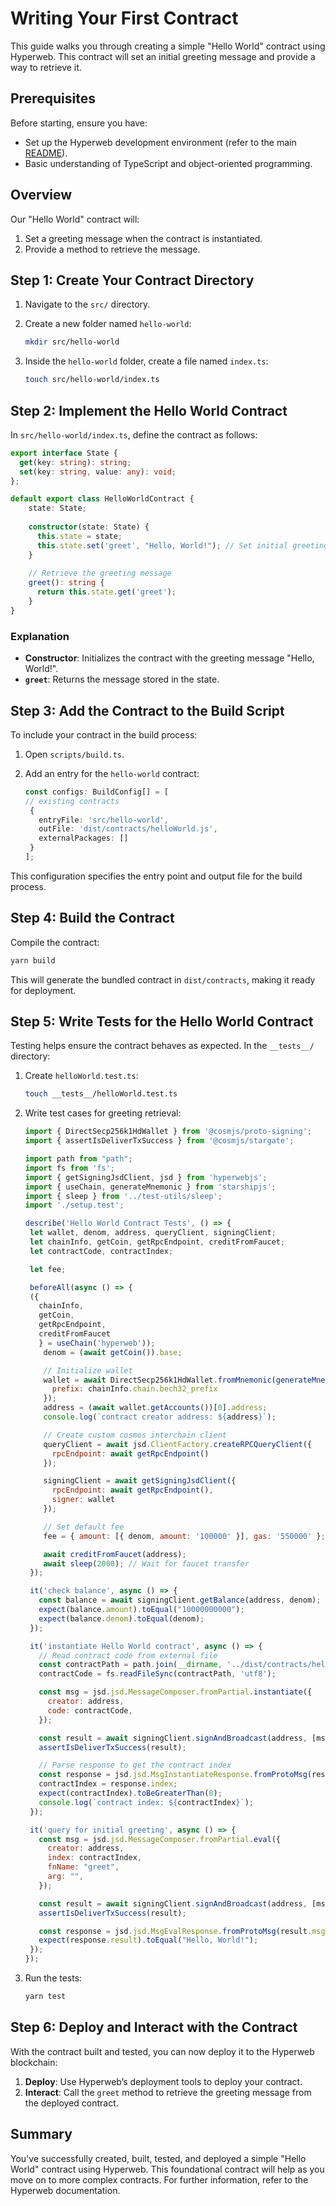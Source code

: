 # Writing Your First Contract

This guide walks you through creating a simple "Hello World" contract using Hyperweb. This contract will set an initial greeting message and provide a way to retrieve it.

## Prerequisites

Before starting, ensure you have:
- Set up the Hyperweb development environment (refer to the main [README](../README.md)).
- Basic understanding of TypeScript and object-oriented programming.

## Overview

Our "Hello World" contract will:

1. Set a greeting message when the contract is instantiated.
2. Provide a method to retrieve the message.

## Step 1: Create Your Contract Directory

1. Navigate to the `src/` directory.
2. Create a new folder named `hello-world`:

   ```bash
   mkdir src/hello-world
   ```

3. Inside the `hello-world` folder, create a file named `index.ts`:

   ```bash
   touch src/hello-world/index.ts
   ```

## Step 2: Implement the Hello World Contract

In `src/hello-world/index.ts`, define the contract as follows:

```ts
export interface State {
  get(key: string): string;
  set(key: string, value: any): void;
};

default export class HelloWorldContract {
    state: State;
    
    constructor(state: State) {
      this.state = state;
      this.state.set('greet', "Hello, World!"); // Set initial greeting in constructor
    }
    
    // Retrieve the greeting message
    greet(): string {
      return this.state.get('greet');
    }
}
```

### Explanation

- **Constructor**: Initializes the contract with the greeting message "Hello, World!".
- **`greet`**: Returns the message stored in the state.

## Step 3: Add the Contract to the Build Script

To include your contract in the build process:

1. Open `scripts/build.ts`.
2. Add an entry for the `hello-world` contract:

   ```ts
   const configs: BuildConfig[] = [
   // existing contracts
    {
      entryFile: 'src/hello-world',
      outFile: 'dist/contracts/helloWorld.js',
      externalPackages: []
    }
   ];
   ```

This configuration specifies the entry point and output file for the build process.

## Step 4: Build the Contract

Compile the contract:

```bash
yarn build
```

This will generate the bundled contract in `dist/contracts`, making it ready for deployment.

## Step 5: Write Tests for the Hello World Contract

Testing helps ensure the contract behaves as expected. In the `__tests__/` directory:

1. Create `helloWorld.test.ts`:

   ```bash
   touch __tests__/helloWorld.test.ts
   ```

2. Write test cases for greeting retrieval:

   ```js
   import { DirectSecp256k1HdWallet } from '@cosmjs/proto-signing';
   import { assertIsDeliverTxSuccess } from '@cosmjs/stargate';
   
   import path from "path";
   import fs from 'fs';
   import { getSigningJsdClient, jsd } from 'hyperwebjs';
   import { useChain, generateMnemonic } from 'starshipjs';
   import { sleep } from '../test-utils/sleep';
   import './setup.test';
   
   describe('Hello World Contract Tests', () => {
    let wallet, denom, address, queryClient, signingClient;
    let chainInfo, getCoin, getRpcEndpoint, creditFromFaucet;
    let contractCode, contractIndex;
   
    let fee;
   
    beforeAll(async () => {
    ({
      chainInfo,
      getCoin,
      getRpcEndpoint,
      creditFromFaucet
      } = useChain('hyperweb'));
       denom = (await getCoin()).base;
   
       // Initialize wallet
       wallet = await DirectSecp256k1HdWallet.fromMnemonic(generateMnemonic(), {
         prefix: chainInfo.chain.bech32_prefix
       });
       address = (await wallet.getAccounts())[0].address;
       console.log(`contract creator address: ${address}`);
   
       // Create custom cosmos interchain client
       queryClient = await jsd.ClientFactory.createRPCQueryClient({
         rpcEndpoint: await getRpcEndpoint()
       });
   
       signingClient = await getSigningJsdClient({
         rpcEndpoint: await getRpcEndpoint(),
         signer: wallet
       });
   
       // Set default fee
       fee = { amount: [{ denom, amount: '100000' }], gas: '550000' };
   
       await creditFromFaucet(address);
       await sleep(2000); // Wait for faucet transfer
    });
   
    it('check balance', async () => {
      const balance = await signingClient.getBalance(address, denom);
      expect(balance.amount).toEqual("10000000000");
      expect(balance.denom).toEqual(denom);
    });
   
    it('instantiate Hello World contract', async () => {
      // Read contract code from external file
      const contractPath = path.join(__dirname, '../dist/contracts/helloWorld.js');
      contractCode = fs.readFileSync(contractPath, 'utf8');
   
      const msg = jsd.jsd.MessageComposer.fromPartial.instantiate({
        creator: address,
        code: contractCode,
      });
   
      const result = await signingClient.signAndBroadcast(address, [msg], fee);
      assertIsDeliverTxSuccess(result);
   
      // Parse response to get the contract index
      const response = jsd.jsd.MsgInstantiateResponse.fromProtoMsg(result.msgResponses[0]);
      contractIndex = response.index;
      expect(contractIndex).toBeGreaterThan(0);
      console.log(`contract index: ${contractIndex}`);
    });
   
    it('query for initial greeting', async () => {
      const msg = jsd.jsd.MessageComposer.fromPartial.eval({
        creator: address,
        index: contractIndex,
        fnName: "greet",
        arg: "",
      });
   
      const result = await signingClient.signAndBroadcast(address, [msg], fee);
      assertIsDeliverTxSuccess(result);
   
      const response = jsd.jsd.MsgEvalResponse.fromProtoMsg(result.msgResponses[0]);
      expect(response.result).toEqual("Hello, World!");
    });
   });
   ```

3. Run the tests:

   ```bash
   yarn test
   ```

## Step 6: Deploy and Interact with the Contract

With the contract built and tested, you can now deploy it to the Hyperweb blockchain:

1. **Deploy**: Use Hyperweb’s deployment tools to deploy your contract.
2. **Interact**: Call the `greet` method to retrieve the greeting message from the deployed contract.

## Summary

You've successfully created, built, tested, and deployed a simple "Hello World" contract using Hyperweb.
This foundational contract will help as you move on to more complex contracts.
For further information, refer to the Hyperweb documentation.

